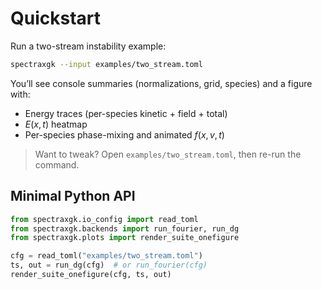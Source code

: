 
# Quickstart

Run a two-stream instability example:

```bash
spectraxgk --input examples/two_stream.toml
````

You’ll see console summaries (normalizations, grid, species) and a figure with:

* Energy traces (per-species kinetic + field + total)
* $E(x,t)$ heatmap
* Per-species phase-mixing and animated $f(x,v,t)$

> Want to tweak? Open `examples/two_stream.toml`, then re-run the command.

## Minimal Python API

```python
from spectraxgk.io_config import read_toml
from spectraxgk.backends import run_fourier, run_dg
from spectraxgk.plots import render_suite_onefigure

cfg = read_toml("examples/two_stream.toml")
ts, out = run_dg(cfg)  # or run_fourier(cfg)
render_suite_onefigure(cfg, ts, out)
```
